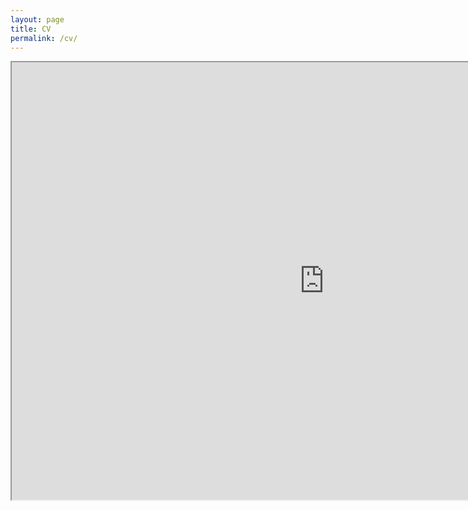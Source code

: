 ```yaml
---
layout: page
title: CV
permalink: /cv/
---
```


<iframe src="http://papayboroka.hu/assets/pdf/PapayResume20181120.pdf" width="1000" height="700"></iframe>